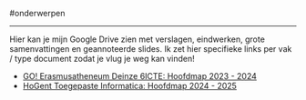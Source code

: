 
#onderwerpen 

---
Hier kan je mijn Google Drive zien met verslagen, eindwerken, grote samenvattingen en geannoteerde slides. Ik zet hier specifieke links per vak / type document zodat je vlug je weg kan vinden! 

* [GO! Erasmusatheneum Deinze 6ICTE: Hoofdmap 2023 - 2024](https://drive.google.com/drive/folders/1QHbwuEkiGlJT0NiYTNuwuxh_zlj_F1tt?usp=drive_link)
* [HoGent Toegepaste Informatica: Hoofdmap 2024 - 2025](https://drive.google.com/drive/folders/1FhuEU7npM0aiAKwi5uldNlqVRK3QZ1sL?usp=drive_link)
